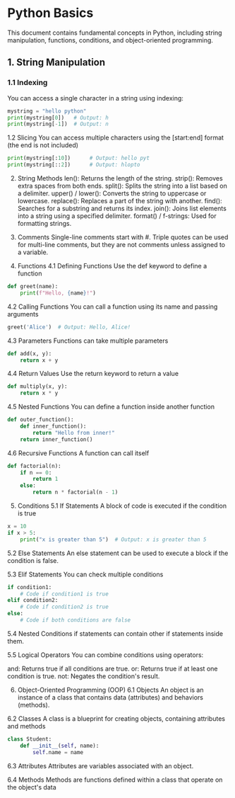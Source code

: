 # Python Basics

This document contains fundamental concepts in Python, including string manipulation, functions, conditions, and object-oriented programming.

## 1. String Manipulation

### 1.1 Indexing
You can access a single character in a string using indexing:
```python
mystring = "hello python"
print(mystring[0])   # Output: h
print(mystring[-1])  # Output: n
```
1.2 Slicing
You can access multiple characters using the [start:end] format (the end is not included)
```python
print(mystring[:10])      # Output: hello pyt
print(mystring[::2])      # Output: hlopto
```
2. String Methods
len(): Returns the length of the string.
strip(): Removes extra spaces from both ends.
split(): Splits the string into a list based on a delimiter.
upper() / lower(): Converts the string to uppercase or lowercase.
replace(): Replaces a part of the string with another.
find(): Searches for a substring and returns its index.
join(): Joins list elements into a string using a specified delimiter.
format() / f-strings: Used for formatting strings.

3. Comments
Single-line comments start with #.
Triple quotes can be used for multi-line comments, but they are not comments unless assigned to a variable.

4. Functions
4.1 Defining Functions
Use the def keyword to define a function
```python
def greet(name):
    print(f"Hello, {name}!")
```
4.2 Calling Functions
You can call a function using its name and passing arguments
```python
greet('Alice')  # Output: Hello, Alice!
```
4.3 Parameters
Functions can take multiple parameters
```python
def add(x, y):
    return x + y
```
4.4 Return Values
Use the return keyword to return a value
```python
def multiply(x, y):
    return x * y
```
4.5 Nested Functions
You can define a function inside another function
```python
def outer_function():
    def inner_function():
        return "Hello from inner!"
    return inner_function()
```
4.6 Recursive Functions
A function can call itself
```python
def factorial(n):
    if n == 0:
        return 1
    else:
        return n * factorial(n - 1)
```
5. Conditions
5.1 If Statements
A block of code is executed if the condition is true
```python
x = 10
if x > 5:
    print("x is greater than 5")  # Output: x is greater than 5
```
5.2 Else Statements
An else statement can be used to execute a block if the condition is false.

5.3 Elif Statements
You can check multiple conditions
```python
if condition1:
    # Code if condition1 is true
elif condition2:
    # Code if condition2 is true
else:
    # Code if both conditions are false
```
5.4 Nested Conditions
if statements can contain other if statements inside them.

5.5 Logical Operators
You can combine conditions using operators:

and: Returns true if all conditions are true.
or: Returns true if at least one condition is true.
not: Negates the condition's result.

6. Object-Oriented Programming (OOP)
6.1 Objects
An object is an instance of a class that contains data (attributes) and behaviors (methods).

6.2 Classes
A class is a blueprint for creating objects, containing attributes and methods
```python
class Student:
    def __init__(self, name):
        self.name = name
```
6.3 Attributes
Attributes are variables associated with an object.

6.4 Methods
Methods are functions defined within a class that operate on the object's data










